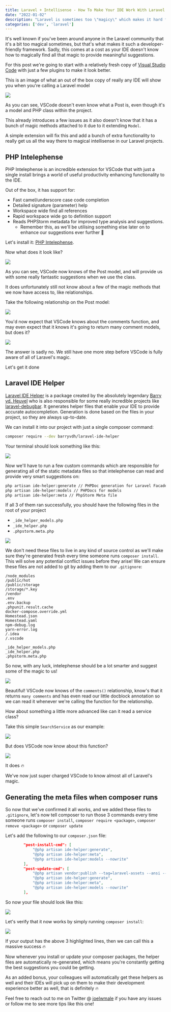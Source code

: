 ```yaml
---
title: Laravel + Intellisense - How To Make Your IDE Work With Laravel
date: "2022-01-02"
description: "Laravel is sometimes too \"magicy\" which makes it hard for IDEs to understand. Let's see how we can fix that by installing an extension, and a composer package to your projects!"
categories: ['dev', 'laravel']
---
```


It's well known if you've been around anyone in the Laravel community that it's a bit too magical sometimes, but that's what makes it such a developer-friendly framework. Sadly, this comes at a cost as your IDE doesn't know how to magically find all that magic to provide meaningful suggestions.

For this post we're going to start with a relatively fresh copy of [Visual Studio Code](https://code.visualstudio.com/) with just a few plugins to make it look better.

This is an image of what an out of the box copy of really any IDE will show you when you're calling a Laravel model

![](images/image_1.png)

As you can see, VSCode doesn't even know what a Post is, even though it's a model and PHP class within the project.

This already introduces a few issues as it also doesn't know that it has a bunch of magic methods attached to it due to it extending `Model`.

A simple extension will fix this and add a bunch of extra functionality to really get us all the way there to magical intellisense in our Laravel projects.

## PHP Intelephense

PHP Intelephense is an incredible extension for VSCode that with just a single install brings a world of useful productivity enhancing functionality to the IDE.

Out of the box, it has support for:

- Fast camel/underscore case code completion
- Detailed signature (parameter) help
- Workspace wide find all references
- Rapid workspace wide go to definition support
- Reads PHPStorm metadata for improved type analysis and suggestions.
    - Remember this, as we'll be utilising something else later on to enhance our suggestions ever further 🙂

Let's install it: [PHP Intelephense](https://marketplace.visualstudio.com/items?itemName=bmewburn.vscode-intelephense-client).

Now what does it look like?

![](images/image_2.png)

As you can see, VSCode now knows of the Post model, and will provide us with some really fantastic suggestions when we use the class.

It does unfortunately still not know about a few of the magic methods that we now have access to, like relationships.

Take the following relationship on the Post model:

![](images/image_3.png)

You'd now expect that VSCode knows about the comments function, and may even expect that it knows it's going to return many comment models, but does it?

![](images/image_4.png)

The answer is sadly no. We still have one more step before VSCode is fully aware of all of Laravel's magic.

Let's get it done

## Laravel IDE Helper

[Laravel IDE Helper](https://github.com/barryvdh/laravel-ide-helper) is a package created by the absolutely legendary [Barry vd. Heuvel](https://github.com/barryvdh) who is also responsible for some really incredible projects like [laravel-debugbar](https://github.com/barryvdh/laravel-debugbar). It generates helper files that enable your IDE to provide accurate autocompletion. Generation is done based on the files in your project, so they are always up-to-date.

We can install it into our project with just a single composer command:

```bash
composer require --dev barryvdh/laravel-ide-helper
```

Your terminal should look something like this:

![](images/image_5.png)

Now we'll have to run a few custom commands which are responsible for generating all of the static metadata files so that intelephense can read and provide very smart suggestions on:

```bash
php artisan ide-helper:generate // PHPDoc generation for Laravel Facades
php artisan ide-helper:models // PHPDocs for models
php artisan ide-helper:meta // PhpStorm Meta file
```

If all 3 of them ran successfully, you should have the following files in the root of your project

- `_ide_helper_models.php`
- `_ide_helper.php`
- `.phpstorm.meta.php`

![](images/image_6.png)

We don't need these files to live in any kind of source control as we'll make sure they're generated fresh every time someone runs `composer install`. This will solve any potential conflict issues before they arise! We can ensure these files are not added to git by adding them to our `.gitignore`:

```bash:title=.gitignore
/node_modules
/public/hot
/public/storage
/storage/*.key
/vendor
.env
.env.backup
.phpunit.result.cache
docker-compose.override.yml
Homestead.json
Homestead.yaml
npm-debug.log
yarn-error.log
/.idea
/.vscode

_ide_helper_models.php
_ide_helper.php
.phpstorm.meta.php
```

So now, with any luck, intelephense should be a lot smarter and suggest some of the magic to us!

![](images/image_7.png)

Beautiful! VSCode now knows of the `comments()` relationship, know's that it returns `many comments` and has even read our little docblock annotation so we can read it whenever we're calling the function for the relationship.

How about something a little more advanced like can it read a service class?

Take this simple `SearchService` as our example:

![](images/image_8.png)

But does VSCode now know about this function?

![](images/image_9.png)

It does 🔥

We've now just super charged VSCode to know almost all of Laravel's magic.

## Generating the meta files when composer runs

So now that we've confirmed it all works, and we added these files to `.gitignore`, let's now tell composer to run those 3 commands every time someone runs `composer install`, `composer require <package>`, `composer remove <package>` or `composer update`

Let's add the following to our `composer.json` file:

```json:title=composer.json
        "post-install-cmd": [
            "@php artisan ide-helper:generate",
            "@php artisan ide-helper:meta",
            "@php artisan ide-helper:models --nowrite"
        ],
        "post-update-cmd": [
            "@php artisan vendor:publish --tag=laravel-assets --ansi --force",
            "@php artisan ide-helper:generate",
            "@php artisan ide-helper:meta",
            "@php artisan ide-helper:models --nowrite"
        ],
```

So now your file should look like this:

![](images/image_10.png)

Let's verify that it now works by simply running `composer install`:

![](images/image_11.png)

If your output has the above 3 highlighted lines, then we can call this a massive success 🔥

Now whenever you install or update your composer packages, the helper files are automatically re-generated, which means you're constantly getting the best suggestions you could be getting.

As an added bonus, your colleagues will automatically get these helpers as well and their IDEs will pick up on them to make their development experience better as well, that is definitely 🔥

Feel free to reach out to me on Twitter @ [joelwmale](https://twitter.com/joelwmale) if you have any issues or follow me to see more tips like this one!